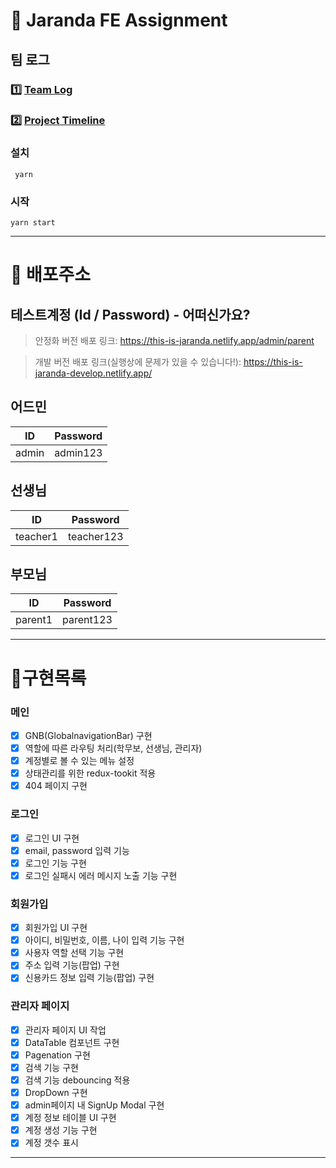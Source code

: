 # 🧒 Jaranda FE Assignment

## 팀 로그

### 1️⃣ <a href="https://www.notion.so/b9df806a249048c59e7fc31002013064?v=0415169dfcff45f5bc4b250f06793832" target="_blank">Team Log</a>
### 2️⃣ <a href="https://www.notion.so/b884926ed4ea4cffa826f96f9fe6735d?v=600437679c8f44818b4535f5404b4745" target="_blank">Project Timeline</a>


### 설치

```
 yarn
```

### 시작

```
yarn start
```

---

# 🎉 배포주소

## 테스트계정 (Id / Password) - 어떠신가요?

> 안정화 버전 배포 링크:
> https://this-is-jaranda.netlify.app/admin/parent

> 개발 버전 배포 링크(실행상에 문제가 있을 수 있습니다!):
> https://this-is-jaranda-develop.netlify.app/

## 어드민

| ID    | Password |
| ----- | -------- |
| admin | admin123 |

## 선생님 </br>

| ID       | Password   |
| -------- | ---------- |
| teacher1 | teacher123 |

## 부모님

| ID      | Password  |
| ------- | --------- | 
| parent1 | parent123 | 

---

# 📝구현목록

### 메인

- [x] GNB(GlobalnavigationBar) 구현
- [x] 역할에 따른 라우팅 처리(학무보, 선생님, 관리자)
- [x] 계정별로 볼 수 있는 메뉴 설정
- [x] 상태관리를 위한 redux-tookit 적용
- [x] 404 페이지 구현

### 로그인

- [x] 로그인 UI 구현
- [x] email, password 입력 기능
- [x] 로그인 기능 구현
- [x] 로그인 실패시 에러 메시지 노출 기능 구현

### 회원가입

- [x] 회원가입 UI 구현
- [x] 아이디, 비밀번호, 이름, 나이 입력 기능 구현
- [x] 사용자 역할 선택 기능 구현
- [x] 주소 입력 기능(팝업) 구현
- [x] 신용카드 정보 입력 기능(팝업) 구현

### 관리자 페이지

- [x] 관리자 페이지 UI 작업
- [x] DataTable 컴포넌트 구현
- [x] Pagenation 구현
- [x] 검색 기능 구현
- [x] 검색 기능 debouncing 적용
- [x] DropDown 구현
- [x] admin페이지 내 SignUp Modal 구현
- [x] 계정 정보 테이블 UI 구현
- [x] 계정 생성 기능 구현
- [x] 계정 갯수 표시

---
